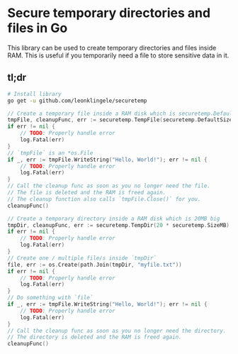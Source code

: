 # Secure temporary directories and files in Go

This library can be used to create temporary directories and files inside RAM.
This is useful if you temporarily need a file to store sensitive data in it.

## tl;dr

```sh
# Install library
go get -u github.com/leonklingele/securetemp
```

```go
// Create a temporary file inside a RAM disk which is securetemp.DefaultSize big
tmpFile, cleanupFunc, err := securetemp.TempFile(securetemp.DefaultSize)
if err != nil {
	// TODO: Properly handle error
	log.Fatal(err)
}
// `tmpFile` is an *os.File
if _, err := tmpFile.WriteString("Hello, World!"); err != nil {
	// TODO: Properly handle error
	log.Fatal(err)
}
// Call the cleanup func as soon as you no longer need the file.
// The file is deleted and the RAM is freed again.
// The cleanup function also calls `tmpFile.Close()` for you.
cleanupFunc()
```

```go
// Create a temporary directory inside a RAM disk which is 20MB big
tmpDir, cleanupFunc, err := securetemp.TempDir(20 * securetemp.SizeMB)
if err != nil {
	// TODO: Properly handle error
	log.Fatal(err)
}
// Create one / multiple file/s inside `tmpDir`
file, err := os.Create(path.Join(tmpDir, "myfile.txt"))
if err != nil {
	// TODO: Properly handle error
	log.Fatal(err)
}
// Do something with `file`
if _, err := tmpFile.WriteString("Hello, World!"); err != nil {
	// TODO: Properly handle error
	log.Fatal(err)
}
// Call the cleanup func as soon as you no longer need the directory.
// The directory is deleted and the RAM is freed again.
cleanupFunc()
```

